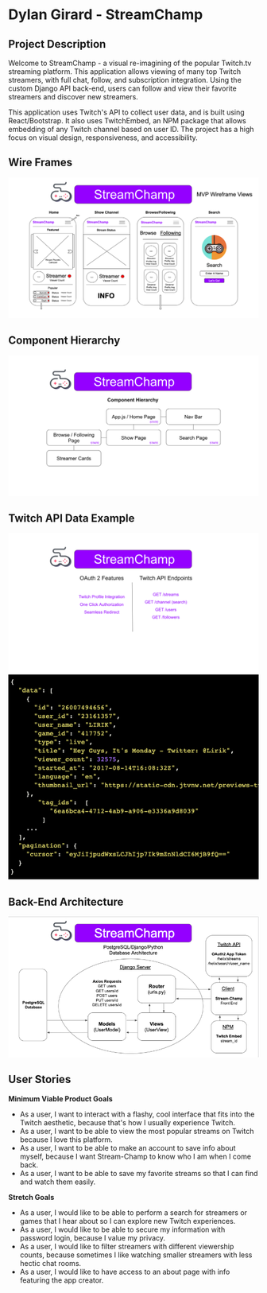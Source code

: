 # Dylan Girard - StreamChamp

## Project Description

Welcome to StreamChamp - a visual re-imagining of the popular Twitch.tv streaming platform. This application allows viewing of many top Twitch streamers, with full chat, follow, and subscription integration. Using the custom Django API back-end, users can follow and view their favorite streamers and discover new streamers.

This application uses Twitch's API to collect user data, and is built using React/Bootstrap. It also uses TwitchEmbed, an NPM package that allows embedding of any Twitch channel based on user ID. The project has a high focus on visual design, responsiveness, and accessibility.

## Wire Frames

![image](planning/streamchamp-wireframes.png)

## Component Hierarchy

![image](planning/streamchamp-components.png)

## Twitch API Data Example

![image](planning/streamchamp-features.png)
![image](planning/twitch-api-data-sample.png)

## Back-End Architecture

![image](planning/stream-champ-back.png)

## User Stories

**Minimum Viable Product Goals**

- As a user, I want to interact with a flashy, cool interface that fits into the Twitch aesthetic, because that's how I usually experience Twitch.
- As a user, I want to be able to view the most popular streams on Twitch because I love this platform.
- As a user, I want to be able to make an account to save info about myself, because I want Stream-Champ to know who I am when I come back.
- As a user, I want to be able to save my favorite streams so that I can find and watch them easily.

**Stretch Goals**

- As a user, I would like to be able to perform a search for streamers or games that I hear about so I can explore new Twitch experiences.
- As a user, I would like to be able to secure my information with password login, because I value my privacy.
- As a user, I would like to filter streamers with different viewership counts, because sometimes I like watching smaller streamers with less hectic chat rooms.
- As a user, I would like to have access to an about page with info featuring the app creator.
